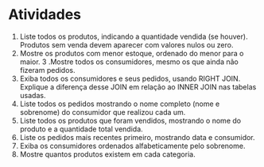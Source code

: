 # Atividades
1. Liste todos os produtos, indicando a quantidade vendida (se houver). Produtos sem
venda devem aparecer com valores nulos ou zero.
2. Mostre os produtos com menor estoque, ordenado do menor para o maior.
3 .Mostre todos os consumidores, mesmo os que ainda não fizeram pedidos.
4. Exiba todos os consumidores e seus pedidos, usando RIGHT JOIN. Explique a diferença desse JOIN em relação ao INNER JOIN nas tabelas usadas.
5. Liste todos os pedidos mostrando o nome completo (nome e sobrenome) do consumidor que realizou cada um.
6. Liste todos os produtos que foram vendidos, mostrando o nome do produto e a quantidade total vendida.
7. Liste os pedidos mais recentes primeiro, mostrando data e consumidor.
8. Exiba os consumidores ordenados alfabeticamente pelo sobrenome.
9. Mostre quantos produtos existem em cada categoria.
